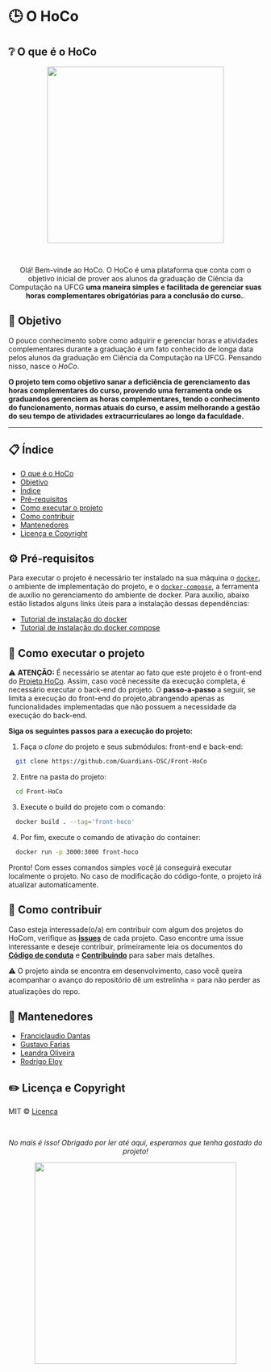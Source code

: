 # :clock3: O HoCo

## :grey_question: O que é o HoCo

<p align=center>
  <img width=350 src='https://user-images.githubusercontent.com/42751604/130678288-4c854469-6d06-4c23-ba23-c89b1fa7cde0.png'/>
</p>
<br/>

<div align='center'>
  <p>
  Olá! Bem-vinde ao HoCo. O HoCo é uma plataforma que conta com o objetivo inicial de  prover aos alunos da graduação de Ciência da Computação na UFCG <b> uma maneira simples e facilitada de gerenciar suas horas complementares obrigatórias para a conclusão do curso.</b>.
  </p>
</div>

## :dart: Objetivo

O pouco conhecimento sobre como adquirir e gerenciar horas e atividades complementares durante a graduação é um fato conhecido de longa data pelos alunos da graduação em Ciência da Computação na UFCG. Pensando nisso, nasce o _HoCo_.

**O projeto tem como objetivo sanar a deficiência de gerenciamento das horas complementares do curso, provendo uma ferramenta onde os graduandos gerenciem as horas complementares, tendo o conhecimento do funcionamento, normas atuais do curso, e assim melhorando a gestão do seu tempo de atividades extracurriculares ao longo da faculdade.**

---

## :clipboard: Índice

- [O que é o HoCo](#grey_question-o-que-é-o-hoco)
- [Objetivo](#dart-objetivo)
- [Índice](#clipboard-índice)
- [Pré-requisitos](#gear-pré-requisitos)
- [Como executar o projeto](#running-como-executar-o-projeto)
- [Como contribuir](#handshake-como-contribuir)
- [Mantenedores](#pushpin-mantenedores)
- [Licença e Copyright](#pencil2-licença-e-copyright)

## :gear: Pré-requisitos

Para executar o projeto é necessário ter instalado na sua máquina o [`docker`](https://docs.docker.com/get-docker/), o ambiente de implementação do projeto,  e o [`docker-compose`](https://docs.docker.com/compose/install/), a ferramenta de auxílio no gerenciamento do ambiente de docker. Para auxílio, abaixo estão listados alguns links úteis para a instalação dessas dependências:

- [Tutorial de instalação do docker](https://www.hostinger.com.br/tutoriais/install-docker-ubuntu)
- [Tutorial de instalação do docker compose](https://docs.docker.com/compose/install/)

## :running: Como executar o projeto

⚠️ **ATENÇÃO:** É necessário se atentar ao fato que este projeto é o front-end do  [Projeto HoCo](https://github.com/Guardians-DSC/HoCo). Assim, caso você necessite da execução completa, é necessário executar o back-end do projeto.
O <b> passo-a-passo </b> a seguir, se limita a execução do front-end do projeto,abrangendo apenas as funcionalidades implementadas que não possuem a necessidade da execução do back-end.


**Siga os seguintes passos para a execução do projeto:**

1. Faça o _clone_ do projeto e seus submódulos: front-end e back-end:

```bash
  git clone https://github.com/Guardians-DSC/Front-HoCo
```

2. Entre na pasta do projeto:

```bash
  cd Front-HoCo
```

3. Execute o build do projeto com o comando:

```bash
  docker build . --tag='front-hoco'
```

4. Por fim, execute o comando de ativação do container:

```bash
  docker run -p 3000:3000 front-hoco
```

Pronto! Com esses comandos simples você já conseguirá executar localmente o projeto. No caso de modificação do código-fonte, o projeto irá atualizar automaticamente.

## :handshake: Como contribuir

Caso esteja interessade(o/a) em contribuir com algum dos projetos do HoCom, verifique as [**issues**](https://github.com/Guardians-DSC/Front-HoCo/issues) de cada projeto. Caso encontre uma issue interessante e deseje contribuir, primeiramente leia os documentos do **[Código de conduta](https://github.com/Guardians-DSC/Front-HoCo/blob/main/CODE_OF_CONDUCT.md)** e **[Contribuindo](https://github.com/Guardians-DSC/Front-HoCo/blob/main/CONTRIBUTING.md)** para saber mais detalhes.

⚠️ O projeto ainda se encontra em desenvolvimento, caso você queira acompanhar o avanço do repositório dê um estrelinha ⭐ para não perder as atualizações do repo.

## :pushpin: Mantenedores

- [Franciclaudio Dantas](https://github.com/claudiodantas)
- [Gustavo Farias](https://github.com/GusttaFS)
- [Leandra Oliveira](https://github.com/LeandraOS)
- [Rodrigo Eloy](https://github.com/RodrigoEC)

## :pencil2: Licença e Copyright

MIT © [Licença](https://github.com/Guardians-DSC/Front-HoCo/blob/main/LICENSE)

<br/>
<div align=center>
  <p><i>No mais é isso! Obrigado por ler até aqui, esperamos que tenha gostado do projeto!</i></p>
  <img width=400 src='https://user-images.githubusercontent.com/42751604/125959482-99171781-d212-4bc2-af3c-1d0adcf813dd.gif'/>
</div>
